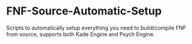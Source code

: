 # FNF-Source-Automatic-Setup
Scripts to automatically setup everything you need to build/compile FNF from source, supports both Kade Engine and Psych Engine.
